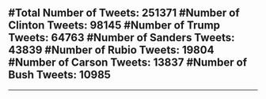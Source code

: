 #Total Number of Tweets: 251371 
#Number of Clinton Tweets: 98145
#Number of Trump Tweets: 64763
#Number of Sanders Tweets: 43839
#Number of Rubio Tweets: 19804
#Number of Carson Tweets: 13837
#Number of Bush Tweets: 10985
---
---
